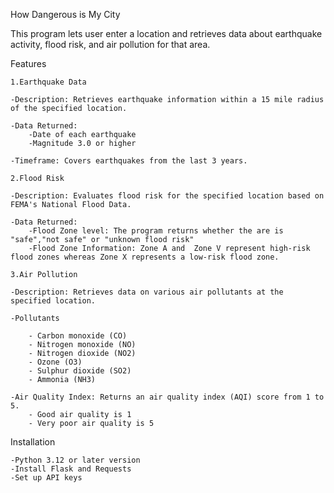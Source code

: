 How Dangerous is My City

This program lets user enter a location and retrieves data about earthquake activity, flood risk, and air 
pollution for that area.

Features

    1.Earthquake Data

    -Description: Retrieves earthquake information within a 15 mile radius of the specified location.
    
    -Data Returned: 
        -Date of each earthquake
        -Magnitude 3.0 or higher
    
    -Timeframe: Covers earthquakes from the last 3 years.

    2.Flood Risk
    
    -Description: Evaluates flood risk for the specified location based on FEMA's National Flood Data.

    -Data Returned: 
        -Flood Zone level: The program returns whether the are is "safe","not safe" or "unknown flood risk" 
        -Flood Zone Information: Zone A and  Zone V represent high-risk flood zones whereas Zone X represents a low-risk flood zone.  

    3.Air Pollution

    -Description: Retrieves data on various air pollutants at the specified location.

    -Pollutants

        - Carbon monoxide (CO)
        - Nitrogen monoxide (NO)
        - Nitrogen dioxide (NO2)
        - Ozone (O3)
        - Sulphur dioxide (SO2)
        - Ammonia (NH3)

    -Air Quality Index: Returns an air quality index (AQI) score from 1 to 5. 
        - Good air quality is 1
        - Very poor air quality is 5


Installation

    -Python 3.12 or later version
    -Install Flask and Requests
    -Set up API keys
    